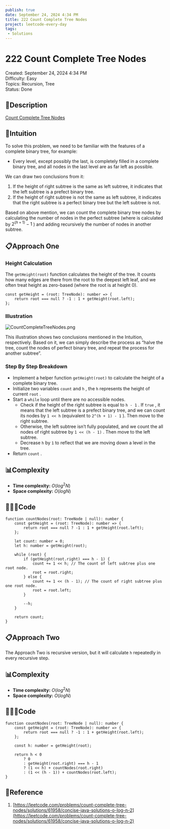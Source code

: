 ```yaml
---
publish: true
date: September 24, 2024 4:34 PM
title: 222 Count Complete Tree Nodes
project: leetcode-every-day
tags:
 - Solutions
---
```


# 222 Count Complete Tree Nodes

Created: September 24, 2024 4:34 PM<br>
Difficulty: Easy<br>
Topics: Recursion, Tree<br>
Status: Done<br>

## 📖Description

[Count Complete Tree Nodes](https://leetcode.com/problems/count-complete-tree-nodes/description/)

## 🤔Intuition

To solve this problem, we need to be familiar with the features of a complete binary tree, for example:

- Every level, except possibly the last, is completely filled in a complete binary tree, and all nodes in the last level are as far left as possible.

We can draw two conclusions from it:

1. If the height of right subtree is the same as left subtree, it indicates that the left subtree is a prefect binary tree.
2. If the height of right subtree is not the same as left subtree, it indicates that the right subtree is a perfect binary tree but the left subtree is not.

Based on above mention, we can count the complete binary tree nodes by calculating the number of nodes in the perfect subtree (where is calculated by $2^{(h + 1)} - 1$ ) and adding recursively the number of nodes in another subtree.

## 📋Approach One

### Height Calculation

The `getHeight(root)` function calculates the height of the tree. It counts how many edges are there from the root to the deepest left leaf, and we often treat height as zero-based (where the root is at height 0).

```tsx
const getHeight = (root: TreeNode): number => {
    return root === null ? -1 : 1 + getHeight(root.left);
};
```

### Illustration

![CountCompleteTreeNodes.png](/images/222-Count-Complete-Tree-Nodes.png)

This illustration shows two conclusions mentioned in the Intuition, respectively. Based on it, we can simply describe the process as “halve the tree, count the nodes of perfect binary tree, and repeat the process for another subtree”.

### Step By Step Breakdown

- Implement a helper function `getHeight(root)` to calculate the height of a complete binary tree.
- Initialize two variables `count` and `h` , the `h` represents the height of current `root` .
- Start a `while` loop until there are no accessible nodes.
    - Check if the height of the right subtree is equal to `h - 1` . If `true` , it means that the left subtree is a prefect binary tree, and we can count its nodes by `1 << h` (equivalent to `2^(h + 1) - 1` ). Then move to the right subtree.
    - Otherwise, the left subtree isn’t fully populated, and we count the all nodes of right subtree by `1 << (h - 1)` . Then move to the left subtree.
    - Decrease `h` by `1` to reflect that we are moving down a level in the tree.
- Return `count` .

## 📊Complexity

- **Time complexity:** $O(log^2N)$
- **Space complexity:** $O(logN)$

## 🧑🏻‍💻Code

```tsx
function countNodes(root: TreeNode | null): number {
    const getHeight = (root: TreeNode): number => {
        return root === null ? -1 : 1 + getHeight(root.left);
    };

    let count: number = 0;
    let h: number = getHeight(root);

    while (root) {
        if (getHeight(root.right) === h - 1) {
            count += 1 << h; // The count of left subtree plus one root node.
            root = root.right;
        } else {
            count += 1 << (h - 1); // The count of right subtree plus one root node.
            root = root.left;
        }

        --h;
    }

    return count;
}
```

## 📋Approach Two

The Approach Two is recursive version, but it will calculate `h` repeatedly in every recursive step.

## 📊Complexity

- **Time complexity:** $O(log^2N)$
- **Space complexity:** $O(logN)$

## 🧑🏻‍💻Code

```tsx
function countNodes(root: TreeNode | null): number {
    const getHeight = (root: TreeNode): number => {
        return root === null ? -1 : 1 + getHeight(root.left);
    };

    const h: number = getHeight(root);

    return h < 0
        ? 0
        : getHeight(root.right) === h - 1
        ? (1 << h) + countNodes(root.right)
        : (1 << (h - 1)) + countNodes(root.left);
}
```

## 🔖Reference

1. [https://leetcode.com/problems/count-complete-tree-nodes/solutions/61958/concise-java-solutions-o-log-n-2](https://leetcode.com/problems/count-complete-tree-nodes/solutions/61958/concise-java-solutions-o-log-n-2)
